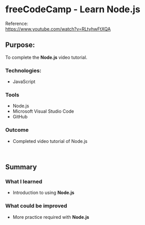 # freeCodeCamp - Learn Node.js 

Reference:
<br/>
https://www.youtube.com/watch?v=RLtyhwFtXQA


## Purpose: 
To complete the **Node.js** video tutorial. 


### Technologies: 
* JavaScript

### Tools
* Node.js
* Microsoft Visual Studio Code
* GitHub


### Outcome
* Completed video tutorial of Node.js 

<br />


## Summary

### What I learned
* Introduction to using **Node.js** 


### What could be improved
* More practice required with **Node.js** 



